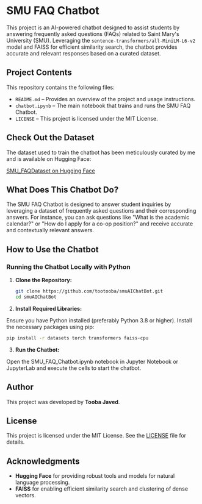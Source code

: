 # SMU FAQ Chatbot

This project is an AI-powered chatbot designed to assist students by answering frequently asked questions (FAQs) related to Saint Mary's University (SMU). Leveraging the `sentence-transformers/all-MiniLM-L6-v2` model and FAISS for efficient similarity search, the chatbot provides accurate and relevant responses based on a curated dataset.

## Project Contents

This repository contains the following files:

- `README.md` – Provides an overview of the project and usage instructions.
- `chatbot.ipynb` – The main notebook that trains and runs the SMU FAQ Chatbot.
- `LICENSE` – This project is licensed under the MIT License.

## Check Out the Dataset

The dataset used to train the chatbot has been meticulously curated by me and is available on Hugging Face:

[SMU_FAQDataset on Hugging Face](https://huggingface.co/datasets/tootooba/SMU_FAQDataset)

## What Does This Chatbot Do?

The SMU FAQ Chatbot is designed to answer student inquiries by leveraging a dataset of frequently asked questions and their corresponding answers. For instance, you can ask questions like "What is the academic calendar?" or "How do I apply for a co-op position?" and receive accurate and contextually relevant answers.

## How to Use the Chatbot

### Running the Chatbot Locally with Python

1. **Clone the Repository:**

   ```bash
   git clone https://github.com/tootooba/smuAIChatBot.git
   cd smuAIChatBot

2. **Install Required Libraries:**

  Ensure you have Python installed (preferably Python 3.8 or higher). Install the necessary packages  using pip:
  
   ```bash
  pip install -r datasets torch transformers faiss-cpu

```
3. **Run the Chatbot:**

Open the SMU_FAQ_Chatbot.ipynb notebook in Jupyter Notebook or JupyterLab and execute the cells to start the chatbot.

## Author

This project was developed by **Tooba Javed**.

## License

This project is licensed under the MIT License. See the [LICENSE](LICENSE) file for details.

## Acknowledgments

- **Hugging Face** for providing robust tools and models for natural language processing.
- **FAISS** for enabling efficient similarity search and clustering of dense vectors.



